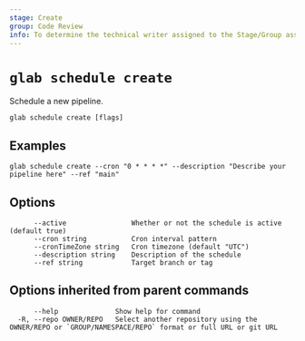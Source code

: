 ```yaml
---
stage: Create
group: Code Review
info: To determine the technical writer assigned to the Stage/Group associated with this page, see https://about.gitlab.com/handbook/product/ux/technical-writing/#assignments
---
```


<!--
This documentation is auto generated by a script.
Please do not edit this file directly. Run `make gen-docs` instead.
-->

# `glab schedule create`

Schedule a new pipeline.

```plaintext
glab schedule create [flags]
```

## Examples

```plaintext
glab schedule create --cron "0 * * * *" --description "Describe your pipeline here" --ref "main"

```

## Options

```plaintext
      --active                Whether or not the schedule is active (default true)
      --cron string           Cron interval pattern
      --cronTimeZone string   Cron timezone (default "UTC")
      --description string    Description of the schedule
      --ref string            Target branch or tag
```

## Options inherited from parent commands

```plaintext
      --help              Show help for command
  -R, --repo OWNER/REPO   Select another repository using the OWNER/REPO or `GROUP/NAMESPACE/REPO` format or full URL or git URL
```
